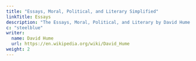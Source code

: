 ```yaml
---
title: "Essays, Moral, Political, and Literary Simplified"
linkTitle: Essays
description: "The Essays, Moral, Political, and Literary by David Hume is in three parts"
c: "steelblue"
writer:
  name: David Hume
  url: https://en.wikipedia.org/wiki/David_Hume
weight: 2
---
```

